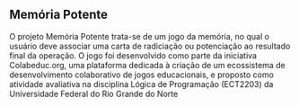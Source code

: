 ## Memória Potente
O projeto Memória Potente trata-se de um jogo da memória, no qual o usuário deve associar uma carta de radiciação ou potenciação ao resultado final da operação. O jogo foi desenvolvido como parte da iniciativa Colabeduc.org, uma plataforma dedicada à criação de um ecossistema de desenvolvimento colaborativo de jogos educacionais, e proposto como atividade avaliativa na disciplina Lógica de Programação (ECT2203) da Universidade Federal do Rio Grande do Norte








